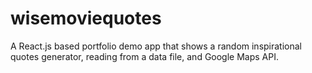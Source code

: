# wisemoviequotes
A React.js based portfolio demo app that shows a random inspirational quotes generator, reading from a data file, and Google Maps API.
